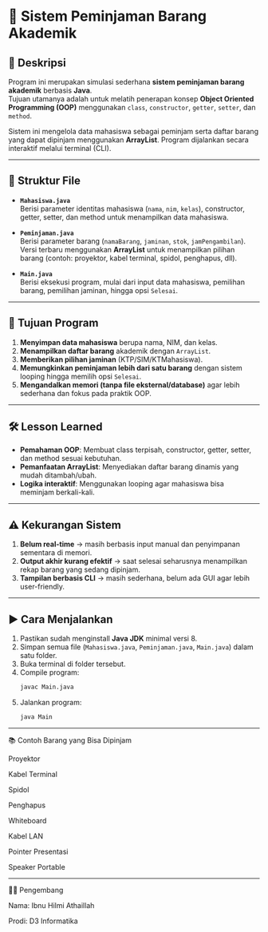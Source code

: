 # 📘 Sistem Peminjaman Barang Akademik

## 📌 Deskripsi
Program ini merupakan simulasi sederhana **sistem peminjaman barang akademik** berbasis **Java**.  
Tujuan utamanya adalah untuk melatih penerapan konsep **Object Oriented Programming (OOP)** menggunakan `class`, `constructor`, `getter`, `setter`, dan `method`.

Sistem ini mengelola data mahasiswa sebagai peminjam serta daftar barang yang dapat dipinjam menggunakan **ArrayList**. Program dijalankan secara interaktif melalui terminal (CLI).

---

## 📂 Struktur File
- **`Mahasiswa.java`**  
  Berisi parameter identitas mahasiswa (`nama`, `nim`, `kelas`), constructor, getter, setter, dan method untuk menampilkan data mahasiswa.  

- **`Peminjaman.java`**  
  Berisi parameter barang (`namaBarang`, `jaminan`, `stok`, `jamPengambilan`).  
  Versi terbaru menggunakan **ArrayList** untuk menampilkan pilihan barang (contoh: proyektor, kabel terminal, spidol, penghapus, dll).  

- **`Main.java`**  
  Berisi eksekusi program, mulai dari input data mahasiswa, pemilihan barang, pemilihan jaminan, hingga opsi `Selesai`.  

---

## 🎯 Tujuan Program
1. **Menyimpan data mahasiswa** berupa nama, NIM, dan kelas.  
2. **Menampilkan daftar barang** akademik dengan `ArrayList`.  
3. **Memberikan pilihan jaminan** (KTP/SIM/KTMahasiswa).  
4. **Memungkinkan peminjaman lebih dari satu barang** dengan sistem looping hingga memilih opsi `Selesai`.  
5. **Mengandalkan memori (tanpa file eksternal/database)** agar lebih sederhana dan fokus pada praktik OOP.  

---

## 🛠️ Lesson Learned
- **Pemahaman OOP**: Membuat class terpisah, constructor, getter, setter, dan method sesuai kebutuhan.  
- **Pemanfaatan ArrayList**: Menyediakan daftar barang dinamis yang mudah ditambah/ubah.  
- **Logika interaktif**: Menggunakan looping agar mahasiswa bisa meminjam berkali-kali.  

---

## ⚠️ Kekurangan Sistem
1. **Belum real-time** → masih berbasis input manual dan penyimpanan sementara di memori.  
2. **Output akhir kurang efektif** → saat selesai seharusnya menampilkan rekap barang yang sedang dipinjam.  
3. **Tampilan berbasis CLI** → masih sederhana, belum ada GUI agar lebih user-friendly.  

---

## ▶️ Cara Menjalankan
1. Pastikan sudah menginstall **Java JDK** minimal versi 8.  
2. Simpan semua file (`Mahasiswa.java`, `Peminjaman.java`, `Main.java`) dalam satu folder.  
3. Buka terminal di folder tersebut.  
4. Compile program:
   ```bash
   javac Main.java
5. Jalankan program:
   ```bash
   java Main

---

📚 Contoh Barang yang Bisa Dipinjam

Proyektor

Kabel Terminal

Spidol

Penghapus

Whiteboard

Kabel LAN

Pointer Presentasi

Speaker Portable

---

👨‍🎓 Pengembang

Nama: Ibnu Hilmi Athaillah

Prodi: D3 Informatika

